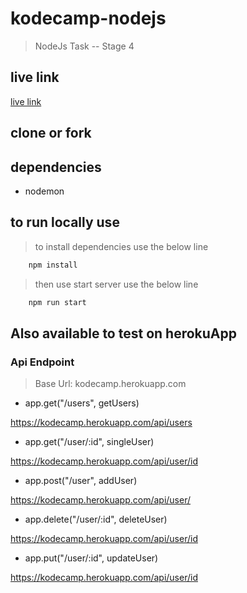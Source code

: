 # kodecamp-nodejs
> NodeJs Task -- Stage 4
## live link
[live link](https://kodecamp.herokuapp.com/api)

## clone or fork

## dependencies
- nodemon

## to run locally use
> to install dependencies use the below line

```bash
    npm install
```
> then use start server use the below line

```bash
    npm run start
```

## Also available to test on herokuApp

### Api Endpoint
> Base Url: kodecamp.herokuapp.com

- app.get("/users", getUsers)

https://kodecamp.herokuapp.com/api/users

- app.get("/user/:id", singleUser)

https://kodecamp.herokuapp.com/api/user/id

- app.post("/user", addUser)

https://kodecamp.herokuapp.com/api/user/

- app.delete("/user/:id", deleteUser)

https://kodecamp.herokuapp.com/api/user/id

- app.put("/user/:id", updateUser)

https://kodecamp.herokuapp.com/api/user/id


